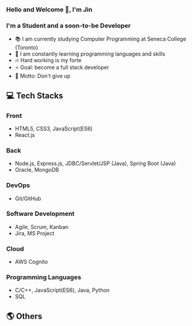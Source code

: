 ### Hello and Welcome 👋, I'm Jin

### I'm a Student and a soon-to-be Developer
- 📚 I am currently studying Computer Programming at Seneca College (Toronto)
- 🌱 I am constantly learning programming languages and skills
- 🔥 Hard working is my forte
- ⭐ Goal: become a full stack developer
- 🧭 Motto: Don't give up

## 💻 Tech Stacks
### Front
- HTML5, CSS3, JavaScript(ES6)
- React.js

### Back
- Node.js, Express.js, JDBC/Servlet/JSP (Java), Spring Boot (Java)
- Oracle, MongoDB

### DevOps
- Git/GitHub

### Software Development
- Agile, Scrum, Kanban
- Jira, MS Project

### Cloud
- AWS Cognito

### Programming Languages
- C/C++, JavaScript(ES6), Java, Python
- SQL


## 🌎 Others

